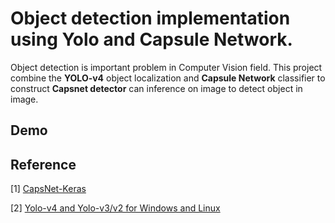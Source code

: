 # Object detection implementation using Yolo and Capsule Network.

Object detection is important problem in Computer Vision field. This project combine the **YOLO-v4** object localization and **Capsule Network** classifier to construct **Capsnet detector** can inference on image to detect object in image.

## Demo


## Reference

[1] [CapsNet-Keras](https://github.com/XifengGuo/CapsNet-Keras)

[2] [Yolo-v4 and Yolo-v3/v2 for Windows and Linux](https://github.com/roboflow-ai/darknet)
